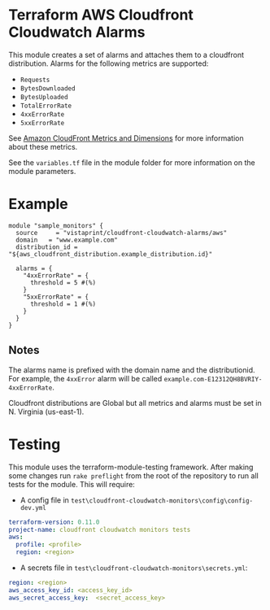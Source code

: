 # Terraform AWS Cloudfront Cloudwatch Alarms

This module creates a set of alarms and attaches them to a cloudfront distribution. Alarms for the following metrics are supported:

* `Requests`
* `BytesDownloaded`
* `BytesUploaded`
* `TotalErrorRate`
* `4xxErrorRate`
* `5xxErrorRate`


See [Amazon CloudFront Metrics and Dimensions](https://docs.aws.amazon.com/AmazonCloudWatch/latest/monitoring/cf-metricscollected.html) for more information about these metrics.

See the `variables.tf` file in the module folder for more information on the module parameters.

# Example

```hcl
module "sample_monitors" {
  source     = "vistaprint/cloudfront-cloudwatch-alarms/aws"
  domain   = "www.example.com"
  distribution_id = "${aws_cloudfront_distribution.example_distribution.id}"

  alarms = {
    "4xxErrorRate" = {
      threshold = 5 #(%)
    }
    "5xxErrorRate" = {
      threshold = 1 #(%)
    }
  }
}
``` 

## Notes

The alarms name is prefixed with the domain name and the distributionid. For example, the `4xxError` alarm will be called `example.com-E12312QH8BVRIY-4xxErrorRate`.

Cloudfront distributions are Global but all metrics and alarms must be set in N. Virginia (us-east-1).

# Testing 

This module uses the terraform-module-testing framework. After making some changes run `rake preflight` from the root of the repository to run all tests for the module. This will require:

* A config file in `test\cloudfront-cloudwatch-monitors\config\config-dev.yml`
```yml
terraform-version: 0.11.0
project-name: cloudfront cloudwatch monitors tests
aws:
  profile: <profile>
  region: <region>

```
* A secrets file in `test\cloudfront-cloudwatch-monitors\secrets.yml`:
```yml
region: <region>
aws_access_key_id: <access_key_id>
aws_secret_access_key:  <secret_access_key>
```